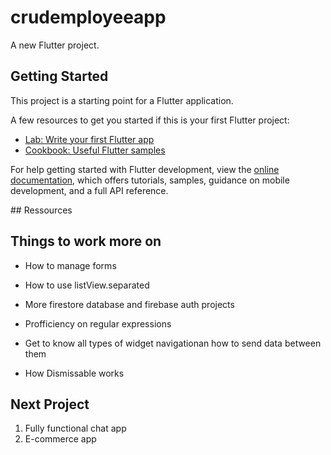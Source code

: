 # crudemployeeapp

A new Flutter project.

## Getting Started

This project is a starting point for a Flutter application.

A few resources to get you started if this is your first Flutter project:

- [Lab: Write your first Flutter app](https://docs.flutter.dev/get-started/codelab)
- [Cookbook: Useful Flutter samples](https://docs.flutter.dev/cookbook)

For help getting started with Flutter development, view the
[online documentation](https://docs.flutter.dev/), which offers tutorials,
samples, guidance on mobile development, and a full API reference.

## Ressources
<a></a>

## Things to work more on
<ul>
    <li><p>How to manage forms</p></li>
    <li><p>How to use listView.separated</p></li>
    <li><p>More firestore database and firebase auth projects</p></li>
    <li><p>Profficiency on regular expressions</p></li>
    <li><p>Get to know all types of widget navigationan how to send data between them</p></li>
    <li><p>How Dismissable works</p></li>
</ul>

## Next Project
<ol>
    <li>Fully functional chat app</li>
    <li>E-commerce app</li>
</ol>